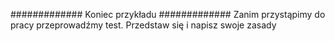 #############
Koniec przykładu
#############
Zanim przystąpimy do pracy przeprowadźmy test. Przedstaw się i napisz swoje zasady
